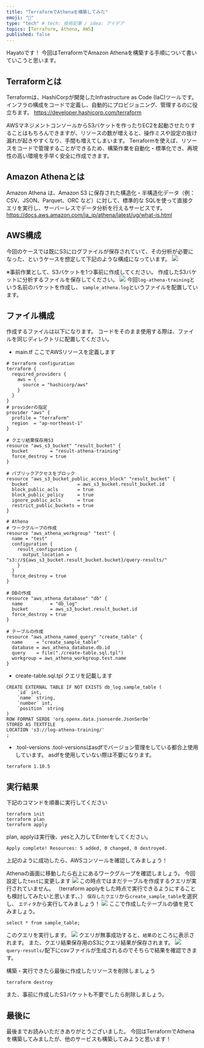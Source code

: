 ```yaml
---
title: "TerraformでAthenaを構築してみた"
emoji: "📑"
type: "tech" # tech: 技術記事 / idea: アイデア
topics: [Terraform, Athena, AWS]
published: false
---
```


Hayatoです！
今回はTerraformでAmazon Athenaを構築する手順について書いていこうと思います。

Terraformとは
-
Terraformは、HashiCorpが開発したInfrastructure as Code (IaC)ツールです。
インフラの構成をコードで定義し、自動的にプロビジョニング、管理するのに役立ちます。
https://developer.hashicorp.com/terraform

AWSマネジメントコンソールからS3バケットを作ったりEC2を起動させたりすることはもちろんできますが、リソースの数が増えると、操作ミスや設定の抜け漏れが起きやすくなり、手間も増えてしまいます。
Terraformを使えば、リソースをコードで管理することができるため、構築作業を自動化・標準化でき、再現性の高い環境を手早く安全に作成できます。

Amazon Athenaとは
-
Amazon Athena は、Amazon S3 に保存された構造化・半構造化データ（例：CSV、JSON、Parquet、ORC など）に対して、標準的な SQLを使って直接クエリを実行し、サーバーレスでデータ分析を行えるサービスです。
https://docs.aws.amazon.com/ja_jp/athena/latest/ug/what-is.html

AWS構成
-
今回のケースでは既にS3にログファイルが保存されていて、その分析が必要になった、というケースを想定して下記のような構成になっています。
![](/images/Athena/Athena-S3.png)

※事前作業として、S3バケットを1つ事前に作成してください。
作成したS3バケットに分析するファイルを保存してください。
![](/images/Athena/s3log.png)
今回`log-athena-training`という名前のバケットを作成し、
`sample_athena.log`というファイルを配置しています。

ファイル構成
-
作成するファイルは以下になります。
コードをそのまま使用する際は、ファイルを同じディレクトリに配置してください。

- main.tf
ここでAWSリソースを定義します
```
# terraform configuration
terraform {
  required_providers {
    aws = {
      source = "hashicorp/aws"
    }
  }
}
# providerの指定
provider "aws" {
  profile = "terraform"
  region  = "ap-northeast-1"
}

# クエリ結果保存用S3
resource "aws_s3_bucket" "result_bucket" {
  bucket        = "result-athena-training"
  force_destroy = true
}

# パブリックアクセスをブロック
resource "aws_s3_bucket_public_access_block" "result_bucket" {
  bucket                  = aws_s3_bucket.result_bucket.id
  block_public_acls       = true
  block_public_policy     = true
  ignore_public_acls      = true
  restrict_public_buckets = true
}

# Athena
# ワークグループの作成
resource "aws_athena_workgroup" "test" {
  name = "test"
  configuration {
    result_configuration {
      output_location = "s3://${aws_s3_bucket.result_bucket.bucket}/query-results/"
    }
  }
  force_destroy = true
}

# DBの作成
resource "aws_athena_database" "db" {
  name          = "db_log"
  bucket        = aws_s3_bucket.result_bucket.id
  force_destroy = true
}

# テーブルの作成
resource "aws_athena_named_query" "create_table" {
  name     = "create_sample_table"
  database = aws_athena_database.db.id
  query    = file("./create-table.sql.tpl")
  workgroup = aws_athena_workgroup.test.name  
}

```
- create-table.sql.tpl
クエリを記載します
```
CREATE EXTERNAL TABLE IF NOT EXISTS db_log.sample_table (
    `id` int,
    `name` string,
    `number` int,
    `position` string
)
ROW FORMAT SERDE 'org.openx.data.jsonserde.JsonSerDe'
STORED AS TEXTFILE
LOCATION 's3://log-athena-training/'
;
```
- .tool-versions
.tool-versionsはasdfでバージョン管理をしている都合上使用しています。
asdfを使用していない際は不要になります。
```
terraform 1.10.5
```
実行結果
-
下記のコマンドを順番に実行してください
```
terraform init
terraform plan
terraform apply
```
plan, applyは実行後、yesと入力してEnterをしてください。
```
Apply complete! Resources: 5 added, 0 changed, 0 destroyed.
```
上記のように成功したら、AWSコンソールを確認してみましょう！

Athenaの画面に移動したら右上にあるワークグループを確認しましょう。
今回設定した`test`に変更します
![](/images/Athena/workgroup-check.png)
この時点ではまだテーブルを作成するクエリが実行されていません。
（terraform applyをした時点で実行できるようにすることも検討してみたいと思います、、）
`保存したクエリ`から`create_sample_table`を選択し、
`エディタ`から実行してみましょう！
![](/images/Athena/run-query.png)
ここで作成したテーブルの値を見てみましょう。
```
select * from sample_table;
```
このクエリを実行します。
![](/images/Athena/run-select-all.png)
クエリが無事成功すると、`結果`のところに表示されます。
また、クエリ結果保存用のS3にクエリ結果が保存されます。
![](/images/Athena/s3result.png)
`query-resutls/`配下にcsvファイルが生成されるのでそちらで結果を確認できます。

構築・実行できたら最後に作成したリソースを削除しましょう
```
terraform destroy
```
また、事前に作成したS3バケットも不要でしたら削除しましょう。

最後に
-
最後までお読みいただきありがとうございました。
今回はTerraformでAthenaを構築してみましたが、他のサービスも構築してみようと思います！